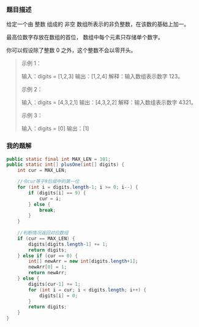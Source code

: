 ###  题目描述

给定一个由 整数 组成的 非空 数组所表示的非负整数，在该数的基础上加一。

最高位数字存放在数组的首位， 数组中每个元素只存储单个数字。

你可以假设除了整数 0 之外，这个整数不会以零开头。

>示例 1：
>
>输入：digits = [1,2,3]
>输出：[1,2,4]
>解释：输入数组表示数字 123。
>
>示例 2：
>
>输入：digits = [4,3,2,1]
>输出：[4,3,2,2]
>解释：输入数组表示数字 4321。
>
>示例 3：
>
>输入：digits = [0]
>输出：[1]



### 我的题解

~~~ java
public static final int MAX_LEN = 101;
public static int[] plusOne(int[] digits) {
    int cur = MAX_LEN;

    //令cur等于9后缀中的第一位
    for (int i = digits.length-1; i >= 0; i--) {
        if (digits[i] == 9) {
            cur = i;
        } else {
            break;
        }
    }
	
    //判断情况返回对应数组
    if (cur == MAX_LEN) {
        digits[digits.length-1] += 1;
        return digits;
    } else if (cur == 0) {
        int[] newArr = new int[digits.length+1];
        newArr[0] = 1;
        return newArr;
    } else {
        digits[cur-1] += 1;
        for (int i = cur; i < digits.length; i++) {
            digits[i] = 0;
        }
        return digits;
    }
}
~~~

